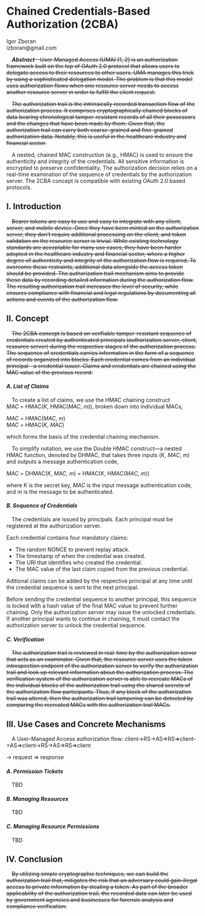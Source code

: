 <!-- @import "style.less" -->

# Chained Credentials-Based Authorization (2CBA)

<p class="author">
    Igor Zboran<br>
    izboran@gmail.com
</p>

<p class="abstract">
&emsp;<strong><em>Abstract</em></strong>—<s>User-Managed Access (UMA) [1, 2] is an authorization framework built on the top of OAuth 2.0 protocol that allows users to delegate access to their resources to other users. UMA manages this trick by using a sophisticated delegation model. The problem is that this model uses authorization flows when one resource server needs to access another resource server in order to fulfill the client request.</s>
</p>

<p class="abstract">
&emsp;<s>The authorization trail is the intrinsically recorded transaction flow of the authorization process. It comprises cryptographically chained blocks of data bearing chronological tamper-resistant records of all their possessors and the changes that have been made by them. Given that, the authorization trail can carry both coarse-grained and fine-grained authorization data. Notably, this is useful in the healthcare industry and financial sector.</s>
</p>

<p class="abstract">
&emsp;A nested, chained MAC construction (e.g., HMAC) is used to ensure the authenticity and integrity of the credentials. All sensitive information is encrypted to preserve confidentiality. The authorization decision relies on a real-time examination of the sequence of credentials by the authorization server. The 2CBA concept is compatible with existing OAuth 2.0 based protocols.
</p>

## I. Introduction

&emsp;~~Bearer tokens are easy to use and easy to integrate with any client, server, and mobile device. Once they have been minted on the authorization server, they don’t require additional processing on the client, and token validation on the resource server is trivial. While existing technology standards are acceptable for many use cases, they have been harder adopted in the healthcare industry and financial sector, where a higher degree of authenticity and integrity of the authorization flow is required. To overcome these restraints, additional data alongside the access token should be provided. The authorization trail mechanism aims to provide these data by recording detailed information during the authorization flow. The resulting authorization trail increases the level of security, while ensures compliance with financial and legal regulations by documenting all actions and events of the authorization flow.~~

## II. Concept

&emsp;~~The 2CBA concept is based on verifiable tamper-resistant sequence of credentials created by authenticated principals (authorization server, client, resource server) during the respective stages of the authorization process. The sequence of credentials carries information in the form of a sequence of records organized into blocks. Each credential comes from an individual principal—a credential issuer. Claims and credentials are chained using the MAC value of the previous record.~~

#### *A. List of Claims*

&emsp;To create a list of claims, we use the HMAC chaining construct *MAC*&#160;=&#160;HMAC(*K*,&#160;HMAC(*MAC*,&#160;*m*)), broken down into individual MACs,

*MAC*&#160;=&#160;HMAC(*MAC*,&#160;*m*)  
*MAC*&#160;=&#160;HMAC(*K*,&#160;*MAC*)

which forms the basis of the credential chaining mechanism.

&emsp;To simplify notation, we use the Double HMAC construct—a nested HMAC function, denoted by DHMAC, that takes three inputs (*K*,&#160;*MAC*,&#160;*m*) and outputs a message authentication code,

*MAC*&#160;=&#160;DHMAC(*K*,&#160;*MAC*,&#160;*m*)&#160;=&#160;HMAC(*K*,&#160;HMAC(*MAC*,&#160;*m*))

where *K* is the secret key, *MAC* is the input message authentication code, and *m* is the message to be authenticated.

#### *B. Sequence of Credentials*

&emsp;The credentials are issued by principals. Each principal must be registered at the authorization server.

Each credential contains four mandatory claims:

* The random NONCE to prevent replay attack.
* The timestamp of when the credential was created.
* The URI that identifies who created the credential.
* The MAC value of the last claim copied from the previous credential.

Aditional claims can be added by the respective principal at any time until the credential sequence is sent to the next principal.

Before sending the credential sequence to another principal, this sequence is locked with a hash value of the final MAC value to prevent further chaining. Only the authorization server may issue the unlocked credentials. If another principal wants to continue in chaining, it must contact the authorization server to unlock the credential sequence.

#### *C. Verification*

&emsp;~~The authorization trail is reviewed in real-time by the authorization server that acts as an examinator. Given that, the resource server uses the token introspection endpoint of the authorization server to verify the authorization trail and look up relevant information about the authorization process. The verification system of the authorization server is able to recreate MACs of the individual blocks of the authorization trail using the shared secrets of the authorization flow participants. Thus, if any block of the authorization trail was altered, then the authorization trail tampering can be detected by comparing the recreated MACs with the authorization trail MACs.~~

## III. Use Cases and Concrete Mechanisms

&emsp;A User-Managed Access authorization flow: client->RS->AS=>RS=>client->AS=>client->RS->AS=>RS=>client

-> request
=> response

#### *A. Permission Tickets*

&emsp;TBD

#### *B. Managing Resources*

&emsp;TBD

#### *C. Managing Resource Permissions*

&emsp;TBD

## IV. Conclusion

&emsp;~~By utilizing simple cryptographic techniques, we can build the authorization trail that, mitigates the risk that an adversary could gain illegal access to private information by stealing a token. As part of the broader applicability of the authorization trail, the recorded data can later be used by government agencies and businesses for forensic analysis and compliance verification.~~
